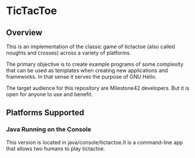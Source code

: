 # TicTacToe

## Overview
This is an implementation of the classic game of tictactoe (also
called noughts and crosses) across a variety of platforms.

The primary objective is to create example programs of some
complexity that can be used as templates when creating new
applications and frameworks. In that sense it serves the purpose of
GNU Hello. 

The target audience for this repository are Milestone42 developers.
But it is open for anyone to use and benefit.

## Platforms Supported
### Java Running on the Console
This version is located in java/console/tictactoe.It is a
command-line app that allows two humans to play tictactoe.
